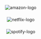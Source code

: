 <div align="center">
<img src="https://onlinebusinessmanager.com/wp-content/uploads/2018/09/white-amazon-logo-png-6.png" alt="amazon-logo"/>
</div>

###

<div align="center">
<img src="https://logos-download.com/wp-content/uploads/2016/03/Netflix_Logo_2014-2048x550.png" alt="netflix-logo"/>
</div>

###

<div align="center">
<img src="https://madhousetexts.com/wp-content/uploads/2019/08/Spotify_Logo_RGB_Green-e1623778088753.png" alt="spotify-logo"/>
</div>
